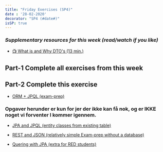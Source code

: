 ```yaml
---
title: "Friday Exercises (SP4)"
date : '28-02-2020'
decorator: "SP4 (#date#)"
isSP: true
---
```

<!-- REMOVE ME: Setting isSP ensures this pages gets added to the list of Studypoint exercises -->

### *Supplementary resources for this week (read/watch if you like)*
<!--BEGIN guides ##-->
- [:tv: What is and Why DTO's (13 min.)](https://cphbusiness.cloud.panopto.eu/Panopto/Pages/Viewer.aspx?id=b5c3beb7-38b8-4f69-aadc-aac800d62821)
<!--END guides ##-->


## Part-1 Complete all exercises from this week

<!--PeriodExercises Flow-2/week1 PeriodExercises--> 

## Part-2 Complete this exercise

 <!--BEGIN exercises_exam-prep ##-->
 
 - [ORM + JPQL (exam-prep)](https://docs.google.com/document/d/1Vm1sa-aGGsMZQB4EYIk0Zgkegg6kkyhikCgYQCP6GoQ/edit?usp=sharing)
 
 <!--END exercises_exam-prep ##-->

 ### Opgaver herunder er kun for jer der ikke kan få nok, og er IKKE noget vi forventer I kommer igennem.
 
 <!--BEGIN exercises_exam-prep ##-->
 
 - [JPA and JPQL (entity classes from existing table)](https://docs.google.com/document/d/1mZ90qI9Itic0scu0D4kXwj4YEvlE7dAm9Js9nDnAtZk/edit?usp=sharing)

<!--END exercises_exam-prep ##-->

<!--BEGIN exam-prep ##-->

- [REST and JSON (relatively simple Exam-prep without a database)](https://docs.google.com/document/d/1SqTQBWib6PHOJB2O8i9LXRy3P4Xx76ZxXPPBdQFMcac/edit?usp=sharing)

<!--END exam-prep ##-->

<!--BEGIN exercises ##-->
- [Quering with JPA (extra for RED students)](https://docs.google.com/document/d/1hgnX_i5gBlzp6s9SLJqsf186-NBolzeVQBBO5qtR6ag/edit?usp=sharing)
<!--END exercises ##-->



